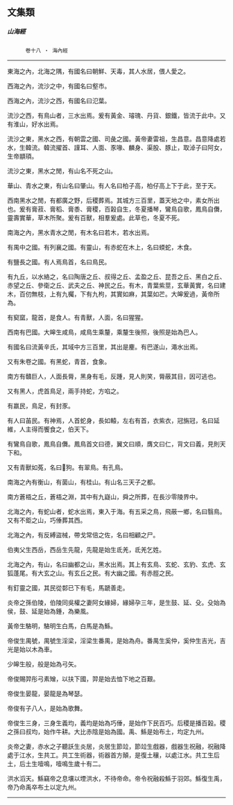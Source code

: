 

## 文集類

##### 山海經
　　　`卷十八 ‧ 海內經`

* * *

東海之內，北海之隅，有國名曰朝鮮、天毒，其人水居，偎人愛之。

西海之內，流沙之中，有國名曰壑市。

西海之內，流沙之西，有國名曰氾葉。

流沙之西，有鳥山者，三水出焉。爰有黃金、璿瑰、丹貨、銀鐵，皆流于此中。又有淮山，好水出焉。

流沙之東，黑水之西，有朝雲之國、司彘之國。黃帝妻雷祖，生昌意。昌意降處若水，生韓流。韓流擢首、謹耳、人面、豕喙、麟身、渠股、豚止，取淖子曰阿女，生帝顓頊。

流沙之東，黑水之閒，有山名不死之山。

華山、青水之東，有山名曰肇山。有人名曰柏子高，柏仔高上下于此，至于天。

西南黑水之閒，有都廣之野，后稷葬焉。其城方三百里，蓋天地之中，素女所出也。爰有膏菽、膏稻、膏黍、膏稷，百榖自生，冬夏播琴，鸞鳥自歌，鳳鳥自儛，靈壽實華，草木所聚。爰有百獸，相羣爰處。此草也，冬夏不死。

南海之內，黑水青水之閒，有木名曰若木，若水出焉。

有禺中之國。有列襄之國。有靈山，有赤蛇在木上，名曰蝡蛇，木食。

有鹽長之國。有人焉鳥首，名曰鳥民。

有九丘，以水絡之，名曰陶唐之丘、叔得之丘、孟盈之丘、昆吾之丘、黑白之丘、赤望之丘、參衛之丘、武夫之丘、神民之丘。有木，青葉紫莖，玄華黃實，名曰建木，百仞無枝，上有九欘，下有九枸，其實如麻，其葉如芒。大皞爰過，黃帝所為。

有窫窳，龍首，是食人。有青獸，人面，名曰猩猩。

西南有巴國。大皞生咸鳥，咸鳥生乘釐，乘釐生後照，後照是始為巴人。

有國名曰流黃辛氏，其域中方三百里，其出是麈。有巴遂山，澠水出焉。

又有朱卷之國。有黑蛇，青首，食象。

南方有贛巨人，人面長脣，黑身有毛，反踵，見人則笑，脣蔽其目，因可逃也。

又有黑人，虎首鳥足，兩手持蛇，方啗之。

有嬴民，鳥足，有封豕。

有人曰苖民。有神焉，人首蛇身，長如轅，左右有首，衣紫衣，冠旃冠，名曰延維，人主得而饗食之，伯天下。

有鸞鳥自歌，鳳鳥自儛。鳳鳥首文曰德，翼文曰順，膺文曰仁，背文曰義，見則天下和。

又有青獸如菟，名曰𡹤狗。有翠鳥。有孔鳥。

南海之內有衡山，有菌山，有桂山。有山名三天子之都。

南方蒼梧之丘，蒼梧之淵，其中有九嶷山，舜之所葬，在長沙零陵界中。

北海之內，有蛇山者，蛇水出焉，東入于海。有五采之鳥，飛蔽一鄉，名曰翳鳥。又有不鉅之山，巧倕葬其西。

北海之內，有反縛盜械，帶戈常倍之佐，名曰相顧之尸。

伯夷父生西岳，西岳生先龍，先龍是始生氐羌，氐羌乞姓。

北海之內，有山，名曰幽都之山，黑水出焉。其上有玄鳥、玄蛇、玄豹、玄虎、玄狐蓬尾。有大玄之山。有玄丘之民。有大幽之國。有赤脛之民。

有釘靈之國，其民從䣛已下有毛，馬蹏善走。

炎帝之孫伯陵，伯陵同吳權之妻阿女緣婦，緣婦孕三年，是生鼓、延、殳。殳始為侯，鼓、延是始為鍾，為樂風。

黃帝生駱明，駱明生白馬，白馬是為鯀。

帝俊生禺號，禺號生淫梁，淫梁生番禺，是始為舟。番禺生奚仲，奚仲生吉光，吉光是始以木為車。

少皞生般，般是始為弓矢。

帝俊賜羿彤弓素矰，以扶下國，羿是始去恤下地之百艱。

帝俊生晏龍，晏龍是為琴瑟。

帝俊有子八人，是始為歌舞。

帝俊生三身，三身生義均，義均是始為巧倕，是始作下民百巧。后稷是播百榖。稷之孫曰叔均，始作牛耕。大比赤陰是始為國。禹、鯀是始布土，均定九州。

炎帝之妻，赤水之子聽訞生炎居，炎居生節竝，節竝生戲器，戲器生祝融，祝融降處于江水，生共工。共工生術器，術器首方顛，是復土穰，以處江水。共工生后土，后土生噎鳴，噎鳴生歲十有二。

洪水滔天。鯀竊帝之息壤以堙洪水，不待帝命。帝令祝融殺鯀于羽郊。鯀復生禹，帝乃命禹卒布土以定九州。

* * *

